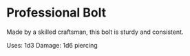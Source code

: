 ﻿# Professional Bolt

Made by a skilled craftsman, this bolt is sturdy and consistent.

Uses: 1d3
Damage: 1d6 piercing